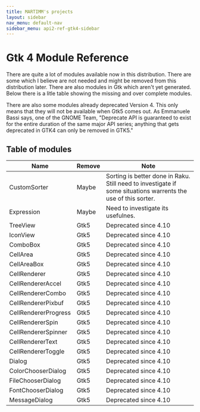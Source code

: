 ```yaml
---
title: MARTIMM's projects
layout: sidebar
nav_menu: default-nav
sidebar_menu: api2-ref-gtk4-sidebar
---
```


# Gtk 4 Module Reference

There are quite a lot of modules available now in this distribution. There are some which I believe are not needed and might be removed from this distribution later. There are also modules in Gtk which aren't yet generated. Below there is a litle table showing the missing and over complete modules.

There are also some modules already deprecated Version 4. This only means that they will not be available when Gtk5 comes out. As Emmanuele Bassi says, one of the GNOME Team,
  "Deprecate API is guaranteed to exist for the entire duration of the same major API series; anything that gets deprecated in GTK4 can only be removed in GTK5."

## Table of modules

| Name | Remove | Note |
|-|-|-|
CustomSorter | Maybe | Sorting is better done in Raku. Still need to investigate if some situations warrents the use of this sorter.
Expression| Maybe | Need to investigate its usefulnes.
TreeView | Gtk5 | Deprecated since 4.10
IconView | Gtk5 | Deprecated since 4.10
ComboBox | Gtk5 | Deprecated since 4.10
CellArea | Gtk5 | Deprecated since 4.10
CellAreaBox | Gtk5 | Deprecated since 4.10
CellRenderer | Gtk5 | Deprecated since 4.10
CellRendererAccel | Gtk5 | Deprecated since 4.10
CellRendererCombo | Gtk5 | Deprecated since 4.10
CellRendererPixbuf | Gtk5 | Deprecated since 4.10
CellRendererProgress | Gtk5 | Deprecated since 4.10
CellRendererSpin | Gtk5 | Deprecated since 4.10
CellRendererSpinner | Gtk5 | Deprecated since 4.10
CellRendererText | Gtk5 | Deprecated since 4.10
CellRendererToggle | Gtk5 | Deprecated since 4.10
Dialog | Gtk5 | Deprecated since 4.10
ColorChooserDialog | Gtk5 | Deprecated since 4.10
FileChooserDialog | Gtk5 | Deprecated since 4.10
FontChooserDialog | Gtk5 | Deprecated since 4.10
MessageDialog | Gtk5 | Deprecated since 4.10

